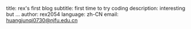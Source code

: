 title: rex's first blog
subtitle: first time to try coding 
description: interesting but ...
author: rex2054
language: zh-CN
email: huangjunqi0730@njfu.edu.cn


